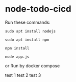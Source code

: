 # node-todo-cicd

Run these commands:


`sudo apt install nodejs`


`sudo apt install npm`


`npm install`

`node app.js`

or Run by docker compose

test 1
test 2
test 3
